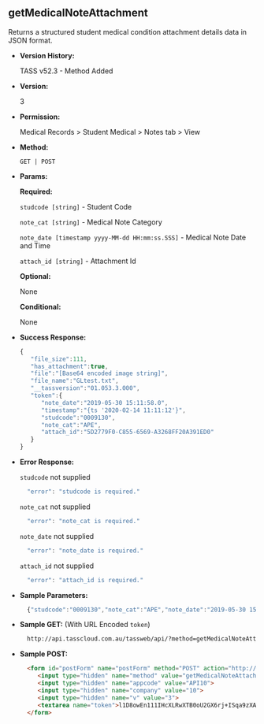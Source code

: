 **getMedicalNoteAttachment**
----
  Returns a structured student medical condition attachment details data in JSON format.
  
* **Version History:**

  TASS v52.3 - Method Added

* **Version:**

  3

* **Permission:**

  Medical Records > Student Medical > Notes tab > View

* **Method:**

  `GET | POST`
  
*  **Params:**

   **Required:**
 
   `studcode [string]` - Student Code

   `note_cat [string]` - Medical Note Category

   `note_date [timestamp yyyy-MM-dd HH:mm:ss.SSS]` - Medical Note Date and Time

   `attach_id [string]` - Attachment Id

   **Optional:**

   None

   **Conditional:**

   None

* **Success Response:**

    ```javascript
    { 
       "file_size":111,
       "has_attachment":true,
       "file":"[Base64 encoded image string]",
       "file_name":"GLtest.txt",
       "__tassversion":"01.053.3.000",
       "token":{ 
          "note_date":"2019-05-30 15:11:58.0",
          "timestamp":"{ts '2020-02-14 11:11:12'}",
          "studcode":"0009130",
          "note_cat":"APE",
          "attach_id":"5D2779F0-C855-6569-A3268FF20A391ED0"
       }
    }
    ```
 
* **Error Response:**

    `studcode` not supplied
    ```javascript
      "error": "studcode is required."
    ```

    `note_cat` not supplied
    ```javascript
      "error": "note_cat is required."
    ```

    `note_date` not supplied
    ```javascript
      "error": "note_date is required."
    ```

    `attach_id` not supplied
    ```javascript
      "error": "attach_id is required."
    ```

* **Sample Parameters:**

  ```javascript
    {"studcode":"0009130","note_cat":"APE","note_date":"2019-05-30 15:11:58.0","attach_id":"5D2779F0-C855-6569-A3268FF20A391ED0"}
  ```

* **Sample GET:** (With URL Encoded `token`)

  ```HTML
    http://api.tasscloud.com.au/tassweb/api/?method=getMedicalNoteAttachment&appcode=API10&company=10&v=3&token=l1D8owEn111IHcXLRwXTB0oU2GX6rj%2BISqa9zXA8We3J3mwgjW5pdUvFK3%2FIZ4mJ4bMyfKTmEoup%2B3tTE9GeLQ%3D%3D
  ```
  
* **Sample POST:**

  ```HTML
    <form id="postForm" name="postForm" method="POST" action="http://api.tasscloud.com.au/tassweb/api/">
       <input type="hidden" name="method" value="getMedicalNoteAttachment">
       <input type="hidden" name="appcode" value="API10">
       <input type="hidden" name="company" value="10">
       <input type="hidden" name="v" value="3">
       <textarea name="token">l1D8owEn111IHcXLRwXTB0oU2GX6rj+ISqa9zXA8We3J3mwgjW5pdUvFK3/IZ4mJ4bMyfKTmEoup+3tTE9GeLQ==</textarea>
    </form>
  ```
